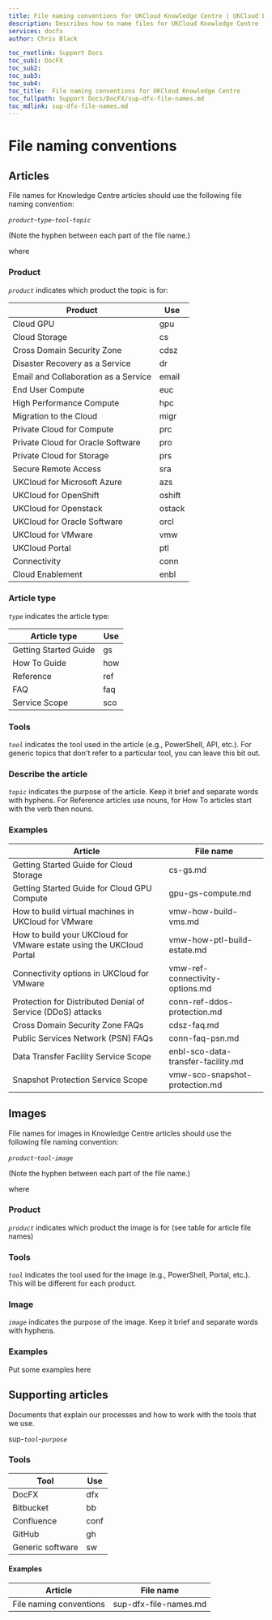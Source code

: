 ```yaml
---
title: File naming conventions for UKCloud Knowledge Centre | UKCloud Ltd
description: Describes how to name files for UKCloud Knowledge Centre
services: docfx
author: Chris Black

toc_rootlink: Support Docs
toc_sub1: DocFX
toc_sub2:
toc_sub3:
toc_sub4:
toc_title:  File naming conventions for UKCloud Knowledge Centre
toc_fullpath: Support Docs/DocFX/sup-dfx-file-names.md
toc_mdlink: sup-dfx-file-names.md
---
```

# File naming conventions

## Articles

File names for Knowledge Centre articles should use the following file naming convention:

*`product`*-*`type`*-*`tool`*-*`topic`*

(Note the hyphen between each part of the file name.)

where

### Product

*`product`* indicates which product the topic is for:

Product | Use
--------|-------------
Cloud GPU | gpu
Cloud Storage | cs
Cross Domain Security Zone | cdsz
Disaster Recovery as a Service | dr
Email and Collaboration as a Service | email
End User Compute | euc
High Performance Compute | hpc
Migration to the Cloud | migr
Private Cloud for Compute | prc
Private Cloud for Oracle Software | pro
Private Cloud for Storage | prs
Secure Remote Access | sra
UKCloud for Microsoft Azure | azs
UKCloud for OpenShift | oshift
UKCloud for Openstack | ostack
UKCloud for Oracle Software | orcl
UKCloud for VMware | vmw
UKCloud Portal | ptl
Connectivity | conn
Cloud Enablement | enbl

### Article type

*`type`* indicates the article type:

Article type | Use
-------------|----
Getting Started Guide | gs
How To Guide | how
Reference | ref
FAQ | faq
Service Scope | sco

### Tools

*`tool`* indicates the tool used in the article (e.g., PowerShell, API, etc.). For generic topics that don't refer to a particular tool, you can leave this bit out.

### Describe the article

*`topic`* indicates the purpose of the article. Keep it brief and separate words with hyphens. For Reference articles use nouns, for How To articles start with the verb then nouns.

### Examples

Article | File name
--------|----------
Getting Started Guide for Cloud Storage | cs-gs.md
Getting Started Guide for Cloud GPU Compute | gpu-gs-compute.md
How to build virtual machines in UKCloud for VMware | vmw-how-build-vms.md
How to build your UKCloud for VMware estate using the UKCloud Portal | vmw-how-ptl-build-estate.md
Connectivity options in UKCloud for VMware | vmw-ref-connectivity-options.md
Protection for Distributed Denial of Service (DDoS) attacks | conn-ref-ddos-protection.md
Cross Domain Security Zone FAQs | cdsz-faq.md
Public Services Network (PSN) FAQs | conn-faq-psn.md
Data Transfer Facility Service Scope | enbl-sco-data-transfer-facility.md
Snapshot Protection Service Scope | vmw-sco-snapshot-protection.md

## Images

File names for images in Knowledge Centre articles should use the following file naming convention:

*`product`*-*`tool`*-*`image`*

(Note the hyphen between each part of the file name.)

where

### Product

*`product`* indicates which product the image is for (see table for article file names)

### Tools

*`tool`* indicates the tool used for the image (e.g., PowerShell, Portal, etc.). This will be different for each product.

### Image

*`image`* indicates the purpose of the image. Keep it brief and separate words with hyphens.

### Examples

Put some examples here

## Supporting articles

Documents that explain our processes and how to work with the tools that we use.

sup-*`tool`*-*`purpose`*

### Tools

Tool | Use
-----|----
DocFX | dfx
Bitbucket | bb
Confluence | conf
GitHub | gh
Generic software | sw

#### Examples

Article | File name
--------|----------
File naming conventions | sup-dfx-file-names.md